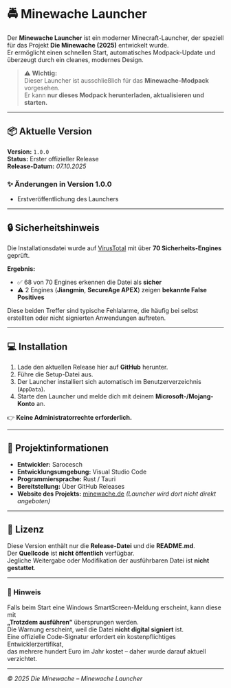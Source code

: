 # 🚔 Minewache Launcher

Der **Minewache Launcher** ist ein moderner Minecraft-Launcher, der speziell für das Projekt **Die Minewache (2025)** entwickelt wurde.  
Er ermöglicht einen schnellen Start, automatisches Modpack-Update und überzeugt durch ein cleanes, modernes Design.

> ⚠️ **Wichtig:**  
> Dieser Launcher ist ausschließlich für das **Minewache-Modpack** vorgesehen.  
> Er kann **nur dieses Modpack herunterladen, aktualisieren und starten.**

---

## 📦 Aktuelle Version

**Version:** `1.0.0`  
**Status:** Erster offizieller Release  
**Release-Datum:** *07.10.2025*

### ✨ Änderungen in Version 1.0.0
- Erstveröffentlichung des Launchers  

---

## 🔒 Sicherheitshinweis

Die Installationsdatei wurde auf [VirusTotal](https://www.virustotal.com/gui/file/b376c6586072388fc2ba9d66be0afe4eddcae7b2d3b779194bdee01b23d379fa/detection) mit über **70 Sicherheits-Engines** geprüft.

**Ergebnis:**
- ✅ 68 von 70 Engines erkennen die Datei als **sicher**  
- ⚠️ 2 Engines (**Jiangmin**, **SecureAge APEX**) zeigen **bekannte False Positives**

Diese beiden Treffer sind typische Fehlalarme, die häufig bei selbst erstellten oder nicht signierten Anwendungen auftreten.

---

## 💻 Installation

1. Lade den aktuellen Release hier auf **GitHub** herunter.  
2. Führe die Setup-Datei aus.  
3. Der Launcher installiert sich automatisch im Benutzerverzeichnis (`AppData`).  
4. Starte den Launcher und melde dich mit deinem **Microsoft-/Mojang-Konto** an.

👉 **Keine Administratorrechte erforderlich.**

---

## 📂 Projektinformationen

- **Entwickler:** Sarocesch  
- **Entwicklungsumgebung:** Visual Studio Code  
- **Programmiersprache:** Rust / Tauri  
- **Bereitstellung:** Über GitHub Releases  
- **Website des Projekts:** [minewache.de](https://minewache.de) *(Launcher wird dort nicht direkt angeboten)*

---

## 📜 Lizenz

Diese Version enthält nur die **Release-Datei** und die **README.md**.  
Der **Quellcode** ist **nicht öffentlich** verfügbar.  
Jegliche Weitergabe oder Modifikation der ausführbaren Datei ist **nicht gestattet**.

---

### 💬 Hinweis

Falls beim Start eine Windows SmartScreen-Meldung erscheint, kann diese mit  
**„Trotzdem ausführen“** übersprungen werden.  
Die Warnung erscheint, weil die Datei **nicht digital signiert** ist.  
Eine offizielle Code-Signatur erfordert ein kostenpflichtiges Entwicklerzertifikat,  
das mehrere hundert Euro im Jahr kostet – daher wurde darauf aktuell verzichtet.

---

*© 2025 Die Minewache – Minewache Launcher*
